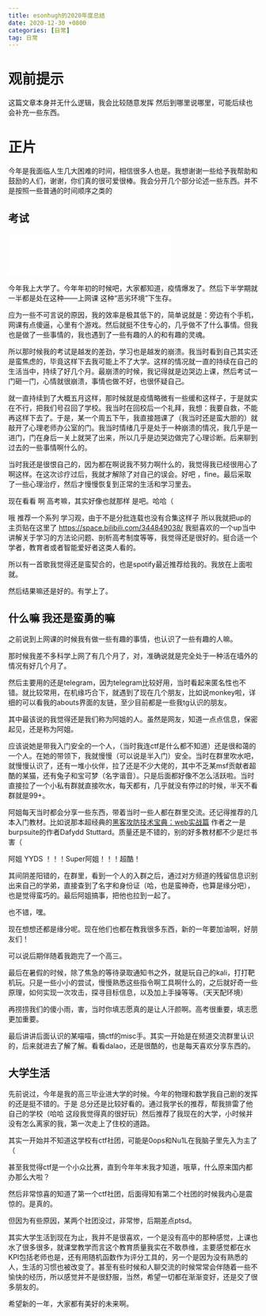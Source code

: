 ```yaml
---
title: esonhugh的2020年度总结
date: 2020-12-30 +0800
categories: [日常]
tag: 日常
---
```


# 观前提示

这篇文章本身并无什么逻辑，我会比较随意发挥 然后到哪里说哪里，可能后续也会补充一些东西。

# 正片

今年是我面临人生几大困难的时间，相信很多人也是。我想谢谢一些给予我帮助和鼓励的人们，谢谢，你们真的很可爱很棒。我会分开几个部分论述一些东西。并不是按照一些普通的时间顺序之类的

## 考试

<iframe frameborder="no" border="0" marginwidth="0" marginheight="0" width=330 height=86 src="//music.163.com/outchain/player?type=2&id=1491119926&auto=1&height=66"></iframe>

今年我上大学了。今年年初的时候吧，大家都知道，疫情爆发了。然后下半学期就一半都是处在这种——上网课 这种“恶劣环境”下生存。

应为一些不可言说的原因，我的效率是极其低下的，简单说就是：旁边有个手机，网课有点傻逼，心里有个游戏。然后就挺不住专心的，几乎做不了什么事情。但我也是做了一些事情的，我也遇到了一些有趣的人的和有趣的灵魂。

所以那时候我的考试是越发的差劲，学习也是越发的崩溃。我当时看到自己其实还是蛮焦虑的，毕竟这样下去我可能上不了大学。这样的情况就一直的持续在自己的生活当中，持续了好几个月。最崩溃的时候，我记得就是边哭边上课，然后考试一门砸一门，心情就很崩溃，事情也做不好，也很怀疑自己。

就一直持续到了大概五月这样，那时候就是疫情略微有一些缓和这样子，于是就实在不行，把我们号召回了学校。我当时在回校后一个礼拜，我想：我要自救，不能再这样下去了。于是，某一个周五下午，我直接翘课了（我当时还是蛮大胆的）就敲开了心理老师办公室的门。我当时情绪几乎是处于一种崩溃的情况，我几乎是一进门，门在身后一关上就哭了出来，所以几乎是边哭边做完了心理诊断。后来聊到过去的一些事情啊什么的。 

当时我还是很恨自己的，因为都在啊说我不努力啊什么的，我觉得我已经很用心了啊这样。在这次诊疗过后，我就才解除了对自己的误会。好吧 ，fine。最后采取了一些心理治疗，然后才慢慢恢复到正常的生活和学习里去。

现在看看 啊 高考嘛，其实好像也就那样 是吧。哈哈（

哦 推荐一个系列 学习观，由于不是分批连载也没有合集这样子 所以我就把up的主页贴在这里了 https://space.bilibili.com/344849038/ 我挺喜欢的一个up当中讲解关于学习的方法论问题、剖析高考制度等等，我觉得还是很好的。挺合适一个学者，教育者或者智能爱好者这类人看的。

所以有一首歌我觉得还是蛮契合的，也是spotify最近推荐给我的。我放在上面啦就。

然后结果嘛还是好的。有学上了。

## 什么嘛 我还是蛮勇的嘛

之前说到上网课的时候我有做一些有趣的事情，也认识了一些有趣的人嘛。

那时候我差不多科学上网了有几个月了，对，准确说就是完全处于一种活在墙外的情况有好几个月了。

然后主要用的还是telegram，因为telegram比较好用，当时看起来匿名性也不错。就比较常用，在机缘巧合下，就遇到了现在几个朋友，比如说monkey啦，详细的可以看我的abouts界面的友链，至少目前都是一些我tg认识的朋友。

其中最该说的我觉得还是我们称为阿姐的人。虽然是网友，知道一点点信息，保密起见，还是称为阿姐。

应该说她是带我入门安全的一个人，（当时我连ctf是什么都不知道）还是很和蔼的一个人。在她的带领下，我就慢慢（可以说是半入门）安全。当时在群里吹水吧，就慢慢认识了，还有一堆小伙伴，拉了还是不少大佬的，其中不乏某msf贡献者超酷的某猫，还有兔子和宝可梦（名字谐音）。只是后面都好像不怎么活跃啦。当时直接拉了一个小私有群就直接吹水，每天都有，几乎就没有停过的时候，半天不看群就是99+。

阿姐每天当时都会分享一些东西，带着当时一些人都在群里交流。还记得推荐的几本入门教材。比如说那本超经典的[黑客攻防技术宝典：web实战篇](https://www.ituring.com.cn/book/885) 作者之一是burpsuite的作者Dafydd Stuttard。质量还是不错的，别的好多教材都不少是烂书害（ 

阿姐 YYDS ！！！Super阿姐！！！超酷！

其间阴差阳错的，在群里，看到一个人的入群之后，通过对方频道的残留信息识别出来自己的学弟，直接查到了名字和身份证（哈，也是蛮神奇，也算是缘分吧），也是觉得蛮巧的。最后阿姐搞事，把他也拉到一起了。

也不错，嘿。

现在想想还都是缘分呢。现在他们也都在教我很多东西，新的一年要加油啊，好朋友们！

可以说后期伴随着我跑完了一个高三。

最后在暑假的时候，除了焦急的等待录取通知书之外，就是玩自己的kali，打打靶机玩。只是一些小小的尝试，慢慢熟悉这些指令啊工具啊什么的，之后就好奇一些原理，如何实现一次攻击，探寻目标信息，以及加上手操等等。（天天配环境）

再捞捞我们的傻小雨，害，当时你填志愿真的是让人汗颜啊。高考很重要，填志愿更加重要。

最后讲讲后面认识的某喵喵，搞ctf的misc手。其实一开始是在频道交流群里认识的，后来就进去了解了解。看看dalao，还是很酷的，也是每天喜欢分享东西的。

## 大学生活

先前说过，今年是我的高三毕业进大学的时候。今年的物理和数学我自己剧的发挥的还是挺不错的。于是 总分还是比较好看的。通过我学长的推荐，帮我排雷了他自己的学校（哈哈 这段我觉得真的很好玩）然后推荐了我现在的大学，小时候并没有怎么离家的我，第一次走上了住校的道路。

其实一开始并不知道这学校有ctf社团，可能是0ops和Nu1L在我脑子里先入为主了（

甚至我觉得ctf是一个小众比赛，直到今年年末我才知道，哦草，什么原来国内都办那么大啦？

然后非常惊喜的知道了第一个ctf社团，后面得知有第二个社团的时候我内心是震惊的。是真的。

但因为有些原因，某两个社团没过，非常惨，后期差点ptsd。

其实大学生活到现在为止，我并不是很喜欢，一个是没有高中的那种感觉，上课也水了很多很多，就课堂教学而言这个教育质量我实在不敢恭维，主要感觉都在水KPI包括老师也是，还有用随机函数作为评分工具的，另一个是因为没有熟悉的人，生活的习惯也被改变了。甚至有些时候和人聊交流的时候常常会伴随着一些不愉快的经历，所以感觉并不是很舒服，当然，希望一切都在渐渐变好，还是交了很多朋友的。

希望新的一年，大家都有美好的未来啊。








